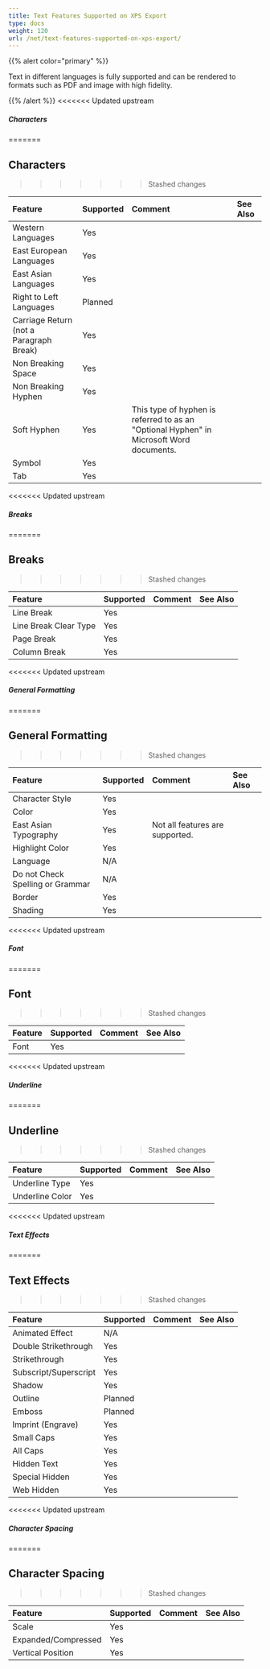 ```yaml
---
title: Text Features Supported on XPS Export
type: docs
weight: 120
url: /net/text-features-supported-on-xps-export/
---
```


{{% alert color="primary" %}} 

Text in different languages is fully supported and can be rendered to formats such as PDF and image with high fidelity.

{{% /alert %}} 
<<<<<<< Updated upstream

##### **Characters**
=======
## **Characters**
>>>>>>> Stashed changes

|**Feature**|**Supported**|**Comment**|**See Also**|
| :- | :- | :- | :- |
|Western Languages |Yes | | |
|East European Languages |Yes | | |
|East Asian Languages |Yes | | |
|Right to Left Languages |Planned | | |
|Carriage Return (not a Paragraph Break) |Yes | | |
|Non Breaking Space |Yes | | |
|Non Breaking Hyphen |Yes | | |
|Soft Hyphen |Yes |This type of hyphen is referred to as an "Optional Hyphen" in Microsoft Word documents. | |
|Symbol |Yes | | |
|Tab |Yes | | |
<<<<<<< Updated upstream

##### **Breaks**
=======
## **Breaks**
>>>>>>> Stashed changes

|**Feature**|**Supported**|**Comment**|**See Also**|
| :- | :- | :- | :- |
|Line Break |Yes | | |
|Line Break Clear Type |Yes | | |
|Page Break |Yes | | |
|Column Break |Yes | | |
<<<<<<< Updated upstream

##### **General Formatting**
=======
## **General Formatting**
>>>>>>> Stashed changes

|**Feature**|**Supported**|**Comment**|**See Also**|
| :- | :- | :- | :- |
|Character Style |Yes | | |
|Color |Yes | | |
|East Asian Typography |Yes |Not all features are supported. | |
|Highlight Color |Yes | | |
|Language |N/A | | |
|Do not Check Spelling or Grammar |N/A | | |
|Border |Yes | | |
|Shading |Yes | | |
<<<<<<< Updated upstream

##### **Font**
=======
## **Font**
>>>>>>> Stashed changes

|**Feature**|**Supported**|**Comment**|**See Also**|
| :- | :- | :- | :- |
|Font |Yes | | |
<<<<<<< Updated upstream

##### **Underline**
=======
## **Underline**
>>>>>>> Stashed changes

|**Feature**|**Supported**|**Comment**|**See Also**|
| :- | :- | :- | :- |
|Underline Type |Yes | | |
|Underline Color |Yes | | |
<<<<<<< Updated upstream

##### **Text Effects**
=======
## **Text Effects**
>>>>>>> Stashed changes

|**Feature**|**Supported**|**Comment**|**See Also**|
| :- | :- | :- | :- |
|Animated Effect |N/A | | |
|Double Strikethrough |Yes | | |
|Strikethrough |Yes | | |
|Subscript/Superscript |Yes | | |
|Shadow |Yes | | |
|Outline |Planned | | |
|Emboss |Planned | | |
|Imprint (Engrave) |Yes | | |
|Small Caps |Yes | | |
|All Caps |Yes | | |
|Hidden Text |Yes | | |
|Special Hidden |Yes | | |
|Web Hidden |Yes | | |
<<<<<<< Updated upstream

##### **Character Spacing**
=======
## **Character Spacing**
>>>>>>> Stashed changes

|**Feature**|**Supported**|**Comment**|**See Also**|
| :- | :- | :- | :- |
|Scale |Yes | | |
|Expanded/Compressed |Yes | | |
|Vertical Position |Yes | | |

